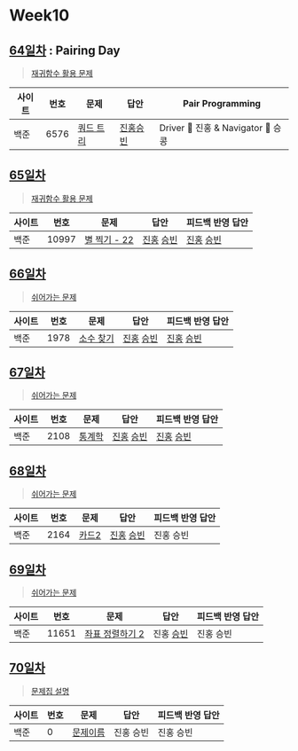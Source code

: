 # Week10

## [64일차](Day64) : Pairing Day

> [재귀함수 활용 문제](https://www.acmicpc.net/group/workbook/view/9797/31034)

| 사이트 | 번호 | 문제                 | 답안                | Pair Programming    |
| ------ | ---- | -------------------- | ------------------- | ------------------- |
| 백준   | 6576 | [쿼드 트리](https://www.acmicpc.net/problem/6576) | [진홍승빈](Day64/bj6576_kjhwsb.java) | Driver 🚗 진홍 & Navigator 🧭 승콩 |

## [65일차](Day65)

> [재귀함수 활용 문제](https://www.acmicpc.net/group/workbook/view/9797/31046)

| 사이트 | 번호 | 문제                 | 답안                | 피드백 반영 답안    |
| ------ | ---- | -------------------- | ------------------- | ------------------- |
| 백준   | 10997    | [별 찍기 - 22](https://www.acmicpc.net/problem/10997) | [진홍](Day65/bj10997_kjh.java) [승빈](Day65/bj10997_wsb.java) | [진홍](Day65/bkj10997_kjh_fb.java) [승빈](Day65/bj10997_wsb.java) |

## [66일차](Day66)

> [쉬어가는 문제](https://www.acmicpc.net/group/workbook/view/9797/31102)

| 사이트 | 번호 | 문제                 | 답안                | 피드백 반영 답안    |
| ------ | ---- | -------------------- | ------------------- | ------------------- |
| 백준   | 1978 | [소수 찾기](https://www.acmicpc.net/problem/1978) | [진홍](Day66/bj1978_kjh.java) [승빈](Day66/bj1978_wsb.java) | [진홍](Day66/bj1978_kjh.java) [승빈](Day66/bj1978_wsb.java) |

## [67일차](Day67)

> [쉬어가는 문제](https://www.acmicpc.net/group/workbook/view/9797/31140)

| 사이트 | 번호 | 문제                 | 답안                | 피드백 반영 답안    |
| ------ | ---- | -------------------- | ------------------- | ------------------- |
| 백준   | 2108    | [통계학](https://www.acmicpc.net/problem/2108) | [진홍](bj2108_kjh.java) [승빈](Day67/bj2108_wsb.java) | [진홍](Day67/bj2109_kjh_fb.java) [승빈](Day67/bj2108_wsb.java) |

## [68일차](Day68)

> [쉬어가는 문제](https://www.acmicpc.net/group/workbook/view/9797/31205)

| 사이트 | 번호 | 문제                 | 답안                | 피드백 반영 답안    |
| ------ | ---- | -------------------- | ------------------- | ------------------- |
| 백준   | 2164 | [카드2](https://www.acmicpc.net/problem/2164) | [진홍](Day68/bj2164_kjh.java) [승빈](Day68/bj2164_wsb.java) | 진홍 승빈 |

## [69일차](Day69)

> [쉬어가는 문제](https://www.acmicpc.net/group/workbook/view/9797/31232)

| 사이트 | 번호   | 문제                 | 답안                | 피드백 반영 답안    |
| ------ | ---- | -------------------- | ------------------- | ------------------- |
| 백준   | 11651    | [좌표 정렬하기 2](https://www.acmicpc.net/problem/11651) | 진홍 [승빈](Day69/bj11651_wsb.java) | 진홍 승빈 |

## [70일차](Day70)

> [문제집 설명](문제집링크)

| 사이트 | 번호 | 문제                 | 답안                | 피드백 반영 답안    |
| ------ | ---- | -------------------- | ------------------- | ------------------- |
| 백준   | 0    | [문제이름](문제링크) | 진홍 승빈 | 진홍 승빈 |
